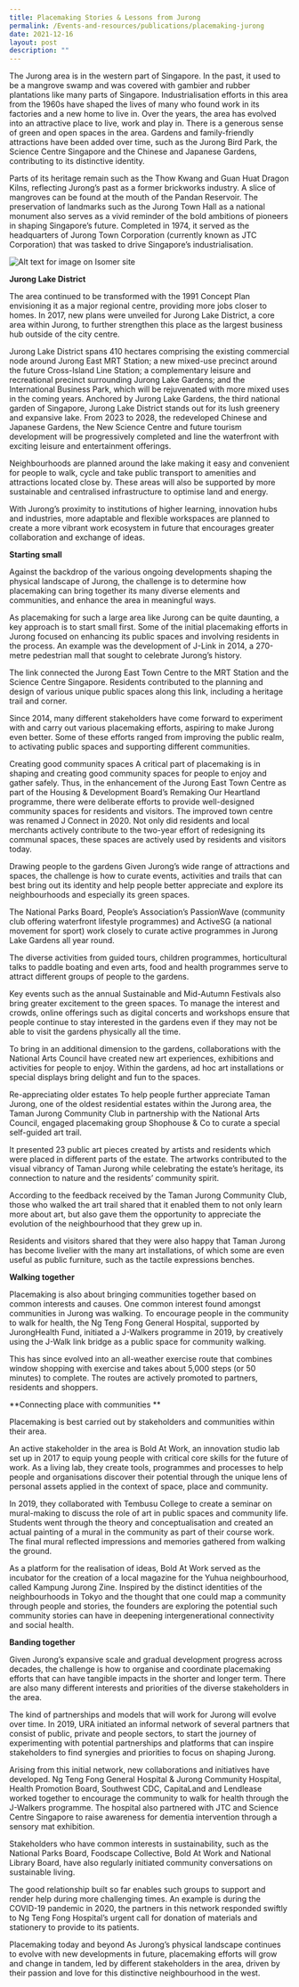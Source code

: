 ```yaml
---
title: Placemaking Stories & Lessons from Jurong
permalink: /Events-and-resources/publications/placemaking-jurong
date: 2021-12-16
layout: post
description: ""
---
```

The Jurong area is in the western part of Singapore. In the past, it used to be a mangrove swamp and was covered with gambier and rubber plantations like many parts of Singapore. Industrialisation efforts in this area from the 1960s have shaped the lives of many who found work in its factories and a new home to live in.
Over the years, the area has evolved into an attractive place to live, work and play in. There is a generous sense of green and open spaces in the area. Gardens and family-friendly attractions have been added over time, such as the Jurong Bird Park, the Science Centre Singapore and the Chinese and Japanese Gardens, contributing to its distinctive identity.

Parts of its heritage remain such as the Thow Kwang and Guan Huat Dragon Kilns, reflecting Jurong’s past as a former brickworks industry. 
A slice of mangroves can be found at the mouth of the Pandan Reservoir. The preservation of landmarks such as the Jurong Town Hall as a national monument also serves as a vivid reminder of the bold ambitions of pioneers in shaping Singapore’s future. Completed in 1974, it served as the headquarters of Jurong Town Corporation (currently known as JTC Corporation) that was tasked to drive Singapore’s industrialisation.

![Alt text for image on Isomer site](/images/ura-placemaking-handbook/Overview%20of%20Jurong%20Lake%20District1.jpg)

**Jurong Lake District**

The area continued to be transformed with the 1991 Concept Plan envisioning it as a major regional centre, providing more jobs closer to homes. In 2017, new plans were unveiled for Jurong Lake District, a core area within Jurong, to further strengthen this place as the largest business hub outside of the city centre.

Jurong Lake District spans 410 hectares comprising the existing commercial node around Jurong East MRT Station; a new mixed-use precinct around the future Cross-Island Line Station; a complementary leisure and recreational precinct surrounding
Jurong Lake Gardens; and the International Business Park, which will be rejuvenated with more mixed uses in the coming years.
Anchored by Jurong Lake Gardens, the third national garden of Singapore, Jurong Lake District stands out for its lush greenery and expansive lake. From 2023 to 2028, the redeveloped Chinese and Japanese Gardens, the New Science Centre and future tourism development will be progressively completed and line the waterfront
with exciting leisure and entertainment offerings.

Neighbourhoods are planned around the lake making it easy and convenient for people to walk, cycle and take public transport to amenities and attractions located close by. These areas will also be supported by more sustainable and centralised infrastructure to optimise land and energy.

With Jurong’s proximity to institutions of higher learning, innovation hubs and industries, more adaptable and flexible workspaces are planned to create a more vibrant work ecosystem in future that encourages greater collaboration and exchange of ideas.

**Starting small**

Against the backdrop of the various ongoing developments shaping the physical landscape of Jurong, the challenge is to determine how placemaking can bring together its many diverse elements and communities, and enhance the area in meaningful ways.

As placemaking for such a large area like Jurong can be quite daunting, a key approach is to start small first. Some of the initial placemaking efforts in Jurong focused on enhancing its public spaces and involving residents in the process. An example was the development of J-Link in 2014, a 270-metre pedestrian mall that
sought to celebrate Jurong’s history.

The link connected the Jurong East Town Centre to the MRT Station and the Science Centre Singapore. Residents contributed to the planning and design of various unique public spaces along this link, including a heritage trail and corner.

Since 2014, many different stakeholders have come forward to experiment with and carry out various placemaking efforts, aspiring to make Jurong even better. Some of these efforts ranged from improving the public realm, to activating public spaces and
supporting different communities.

Creating good community spaces
A critical part of placemaking is in shaping and creating good community spaces for people to enjoy and gather safely. Thus, in the enhancement of the Jurong East Town Centre as part of the Housing & Development Board’s Remaking Our Heartland programme, there were deliberate efforts to provide well-designed
community spaces for residents and visitors.
The improved town centre was renamed J Connect in 2020. Not only did residents and local merchants actively contribute to the two-year effort of redesigning its communal spaces, these spaces are actively used by residents and visitors today.

Drawing people to the gardens
Given Jurong’s wide range of attractions and spaces, the challenge is how to curate events, activities and trails that can best bring out its identity and help people better appreciate and explore its neighbourhoods and especially its green spaces.

The National Parks Board, People’s Association’s PassionWave (community club offering waterfront lifestyle programmes) and ActiveSG (a national movement for sport) work closely to curate active programmes in Jurong Lake Gardens all year round.

The diverse activities from guided tours, children programmes, horticultural talks to paddle boating and even arts, food and health programmes serve to attract different groups of people to the gardens.

Key events such as the annual Sustainable and Mid-Autumn Festivals also bring greater excitement to the green spaces. To manage the interest and crowds, online offerings such as digital concerts and workshops ensure that people continue to stay interested in the gardens even if they may not be able to visit the gardens physically
all the time.

To bring in an additional dimension to the gardens, collaborations with the National Arts Council have created new art experiences, exhibitions and activities for people to enjoy. Within the gardens, ad hoc art installations or special displays bring delight and fun to the spaces.

Re-appreciating older estates
To help people further appreciate Taman Jurong, one of the oldest residential estates within the Jurong area, the Taman Jurong Community Club in partnership with the National Arts Council, engaged placemaking group Shophouse & Co to curate a special self-guided art trail.

It presented 23 public art pieces created by artists and residents which were placed in different parts of the estate. The artworks contributed to the visual vibrancy of Taman Jurong while celebrating the estate’s heritage, its connection to nature and the residents’ community spirit.

According to the feedback received by the Taman Jurong Community Club, those who walked the art trail shared that it enabled them to not only learn more about art, but also gave them the opportunity to appreciate the evolution of the neighbourhood that they grew up in. 

Residents and visitors shared that they were also happy that Taman Jurong has become livelier with the many art installations, of which some are even useful as public furniture, such as the tactile expressions benches.

**Walking together**

Placemaking is also about bringing communities together based on common interests and causes. One common interest found amongst communities in Jurong was walking.
To encourage people in the community to walk for health, the Ng Teng Fong General Hospital, supported by JurongHealth Fund, initiated a J-Walkers programme in 2019, by creatively using the J-Walk link bridge as a public space for community walking.

This has since evolved into an all-weather exercise route that combines window shopping with exercise and takes about 5,000 steps (or 50 minutes) to complete. The routes are actively promoted to partners, residents and shoppers.

**Connecting place with communities **

Placemaking is best carried out by stakeholders and communities within their area.

An active stakeholder in the area is Bold At Work, an innovation studio lab set up in 2017 to equip young people with critical core skills for the future of work. As a living lab, they create tools, programmes and processes to help people and organisations discover their potential through the unique lens of personal assets applied in the context of space, place and community.

In 2019, they collaborated with Tembusu College to create a seminar on mural-making to discuss the role of art in public spaces and community life. Students went through the theory and conceptualisation and created an actual painting of a mural in the community as part of their course work. The final mural reflected impressions and memories gathered from walking the ground.

As a platform for the realisation of ideas, Bold At Work served as the incubator for the creation of a local magazine for the Yuhua neighbourhood, called Kampung Jurong Zine. Inspired by the distinct identities of the neighbourhoods in Tokyo and the thought that one could map a community through people and stories, the founders are exploring the potential such community stories can have in deepening
intergenerational connectivity and social health.

**Banding together**

Given Jurong’s expansive scale and gradual development progress across decades, the challenge is how to organise and coordinate placemaking efforts that can have tangible impacts in the shorter and longer term. There are also many different interests and priorities of the diverse stakeholders in the area.

The kind of partnerships and models that will work for Jurong will evolve over time. In 2019, URA initiated an informal network of several partners that consist of public, private and people sectors, to start the journey of experimenting with potential partnerships and platforms that can inspire stakeholders to find synergies and priorities to focus on shaping Jurong.

Arising from this initial network, new collaborations and initiatives have developed. Ng Teng Fong General Hospital & Jurong Community Hospital, Health Promotion Board, Southwest CDC, CapitaLand and Lendlease worked together to encourage the community to walk for health through the J-Walkers programme. The hospital also partnered with JTC and Science Centre Singapore to raise awareness for dementia intervention through a sensory mat exhibition.

Stakeholders who have common interests in sustainability, such as the National Parks Board, Foodscape Collective, Bold At Work and National Library Board, have also regularly initiated community conversations on sustainable living.

The good relationship built so far enables such groups to support and render help during more challenging times. An example is during the COVID-19 pandemic in 2020, the partners in this network responded swiftly to Ng Teng Fong Hospital’s urgent call for donation of materials and stationery to provide to its patients.

Placemaking today and beyond
As Jurong’s physical landscape continues to evolve with new developments in future, placemaking efforts will grow and change in tandem, led by different stakeholders in the area, driven by their passion and love for this distinctive neighbourhood in the west.